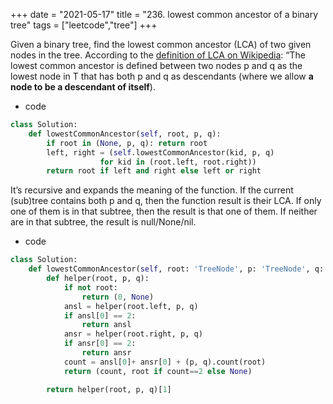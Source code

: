+++
date = "2021-05-17"
title = "236. lowest common ancestor of a binary tree"
tags = ["leetcode","tree"]
+++


Given a binary tree, find the lowest common ancestor (LCA) of two given nodes in the tree.
According to the [definition of LCA on Wikipedia](https://en.wikipedia.org/wiki/Lowest_common_ancestor): “The lowest common ancestor is defined between two nodes p and q as the lowest node in T that has both p and q as descendants (where we allow **a node to be a descendant of itself**).

- code
```py
class Solution:
    def lowestCommonAncestor(self, root, p, q):
        if root in (None, p, q): return root
        left, right = (self.lowestCommonAncestor(kid, p, q)
                    for kid in (root.left, root.right))
        return root if left and right else left or right

```
 It’s recursive and expands the meaning of the function. If the current (sub)tree contains both p and q, then the function result is their LCA. If only one of them is in that subtree, then the result is that one of them. If neither are in that subtree, the result is null/None/nil.
- code
```py
class Solution:
    def lowestCommonAncestor(self, root: 'TreeNode', p: 'TreeNode', q: 'TreeNode') -> 'TreeNode':
        def helper(root, p, q):
            if not root:
                return (0, None)
            ansl = helper(root.left, p, q)
            if ansl[0] == 2:
                return ansl
            ansr = helper(root.right, p, q)
            if ansr[0] == 2:
                return ansr
            count = ansl[0]+ ansr[0] + (p, q).count(root)
            return (count, root if count==2 else None)

        return helper(root, p, q)[1]

```
